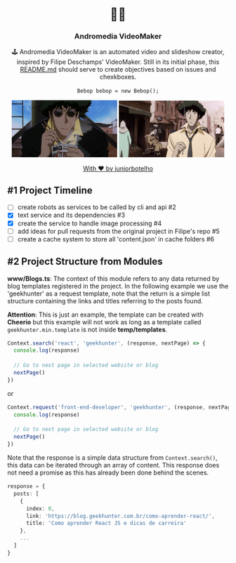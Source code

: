 <h1 align="center">
  🐱‍💻
</h1>

<h3 align="center">
  Andromedia VideoMaker
</h3>

<p align="center">
  🕹️ Andromedia VideoMaker is an automated video and slideshow creator, inspired by Filipe Deschamps' VideoMaker. Still in its initial phase, this <a href="/README.md">README.md</a> should serve to create objectives based on issues and chexkboxes.
</p>

<p align="center">
  <code>Bebop bebop = new Bebop();</code>
</p>

<p align="center">
  <img width="240" height="auto" src="temp/bebop-eat.gif">
  <img width="240" height="auto" src="temp/bebop-work.gif">
</p>

<p align="center">
  <a href="https://github.com/juniorbotelho">
    With ❤️ by juniorbotelho
  </a>
<p>

## #1 Project Timeline
- [ ] create robots as services to be called by cli and api #2
- [X] text service and its dependencies #3
- [X] create the service to handle image processing #4
- [ ] add ideas for pull requests from the original project in Filipe's repo #5
- [ ] create a cache system to store all 'content.json' in cache folders #6

## #2 Project Structure from Modules

**www/Blogs.ts**: The context of this module refers to any data returned by blog templates registered in the project. In the following example we use the 'geekhunter' as a request template, note that the return is a simple list structure containing the links and titles referring to the posts found.

**Attention**: This is just an example, the template can be created with **Cheerio** but this example will not work as long as a template called ```geekhunter.min.template``` is not inside **temp/templates**.

```typescript
Context.search('react', 'geekhunter', (response, nextPage) => {
  console.log(response)

  // Go to next page in selected website or blog
  nextPage()
})
```

or

```typescript
Context.request('front-end-developer', 'geekhunter', (response, nextPage) => {
  console.log(response)

  // Go to next page in selected website or blog
  nextPage()
})
```

Note that the response is a simple data structure from ```Context.search()```, this data can be iterated through an array of content. This response does not need a promise as this has already been done behind the scenes.

```typescript
response = {
  posts: [
    {
      index: 0,
      link: 'https://blog.geekhunter.com.br/como-aprender-react/',
      title: 'Como aprender React JS e dicas de carreira'
    },
    ...
  ]
}
```
